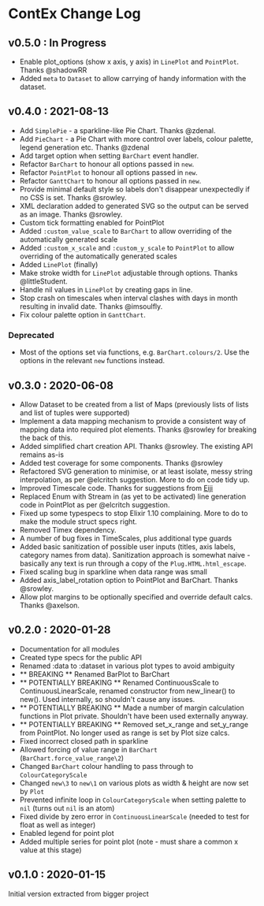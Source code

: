 # ContEx Change Log

## v0.5.0 : In Progress

- Enable plot_options (show x axis, y axis) in `LinePlot` and `PointPlot`. Thanks @shadowRR
- Added `meta` to `Dataset` to allow carrying of handy information with the dataset.

## v0.4.0 : 2021-08-13

- Add `SimplePie` - a sparkline-like Pie Chart. Thanks @zdenal.
- Add `PieChart` - a Pie Chart with more control over labels, colour palette, legend generation etc. Thanks @zdenal
- Add target option when setting `BarChart` event handler.
- Refactor `BarChart` to honour all options passed in `new`.
- Refactor `PointPlot` to honour all options passed in `new`.
- Refactor `GanttChart` to honour all options passed in `new`.
- Provide minimal default style so labels don't disappear unexpectedly if no CSS is set. Thanks @srowley.
- XML declaration added to generated SVG so the output can be served as an image. Thanks @srowley.
- Custom tick formatting enabled for PointPlot
- Added `:custom_value_scale` to `BarChart` to allow overriding of the automatically generated scale
- Added `:custom_x_scale` and `:custom_y_scale` to `PointPlot` to allow overriding of the automatically generated scales
- Added `LinePlot` (finally)
- Make stroke width for `LinePlot` adjustable through options. Thanks @littleStudent.
- Handle nil values in `LinePlot` by creating gaps in line.
- Stop crash on timescales when interval clashes with days in month resulting in invalid date. Thanks @imsoulfly. 
- Fix colour palette option in `GanttChart`.

### Deprecated
- Most of the options set via functions, e.g. `BarChart.colours/2`. Use the options in the relevant `new` functions instead.

## v0.3.0 : 2020-06-08
- Allow Dataset to be created from a list of Maps (previously lists of lists and list of tuples were supported)
- Implement a data mapping mechanism to provide a consistent way of mapping data into required plot elements. Thanks 
@srowley for breaking the back of this.
- Added simplified chart creation API. Thanks @srowley. The existing API remains as-is
- Added test coverage for some components. Thanks @srowley
- Refactored SVG generation to minimise, or at least isolate, messy string interpolation, as per @elcritch suggestion. More to do on code tidy up.
- Improved Timescale code. Thanks for suggestions from [Eiji](https://elixirforum.com/u/eiji/)
- Replaced Enum with Stream in (as yet to be activated) line generation code in PointPlot as per @elcritch suggestion.
- Fixed up some typespecs to stop Elixir 1.10 complaining. More to do to make the module struct specs right.
- Removed Timex dependency.
- A number of bug fixes in TimeScales, plus additional type guards
- Added basic sanitization of possible user inputs (titles, axis labels, category names from data). Sanitization approach is somewhat naive - basically any text is run through a copy of the `Plug.HTML.html_escape`.
- Fixed scaling bug in sparkline when data range was small
- Added axis_label_rotation option to PointPlot and BarChart. Thanks @srowley.
- Allow plot margins to be optionally specified and override default calcs. Thanks @axelson.

## v0.2.0 : 2020-01-28
- Documentation for all modules
- Created type specs for the public API
- Renamed :data to :dataset in various plot types to avoid ambiguity
- ** BREAKING ** Renamed BarPlot to BarChart
- ** POTENTIALLY BREAKING ** Renamed ContinuousScale to ContinuousLinearScale, renamed constructor from new_linear() to new(). Used internally, so shouldn't cause any issues.
- ** POTENTIALLY BREAKING ** Made a number of margin calculation functions in Plot private. Shouldn't have been used externally anyway.
- ** POTENTIALLY BREAKING ** Removed set_x_range and set_y_range from PointPlot. No longer used as range is set by Plot size calcs.
- Fixed incorrect closed path in sparkline
- Allowed forcing of value range in `BarChart` (`BarChart.force_value_range\2`)
- Changed `BarChart` colour handling to pass through to `ColourCategoryScale`
- Changed `new\3` to `new\1` on various plots as width & height are now set by `Plot`
- Prevented infinite loop in `ColourCategoryScale` when setting palette to `nil` (turns out `nil` is an atom)
- Fixed divide by zero error in `ContinuousLinearScale` (needed to test for float as well as integer)
- Enabled legend for point plot
- Added multiple series for point plot (note - must share a common x value at this stage)


## v0.1.0 : 2020-01-15
Initial version extracted from bigger project
